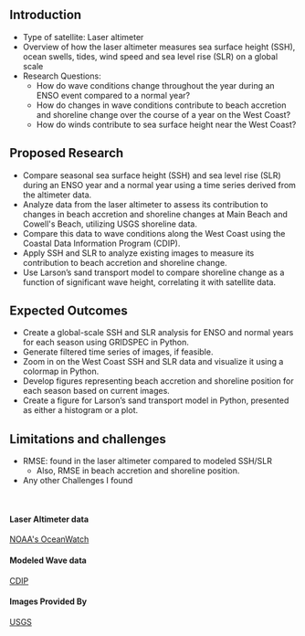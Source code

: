 ## Introduction
  -	Type of satellite: Laser altimeter
  -	Overview of how the laser altimeter measures sea surface height (SSH), ocean swells, tides, wind speed and sea level         rise (SLR) on a global scale
  -	Research Questions:
    -	How do wave conditions change throughout the year during an ENSO event compared to a normal year?
    -	How do changes in wave conditions contribute to beach accretion and shoreline change over the course of a year on the       West Coast?
    -	How do winds contribute to sea surface height near the West Coast?
## Proposed Research
  -	Compare seasonal sea surface height (SSH) and sea level rise (SLR) during an ENSO year and a normal year using a time       series derived from the altimeter data.
  -	Analyze data from the laser altimeter to assess its contribution to changes in beach accretion and shoreline changes         at Main Beach and Cowell's Beach, utilizing USGS shoreline data.
  -	Compare this data to wave conditions along the West Coast using the Coastal Data Information Program (CDIP).
  -	Apply SSH and SLR to analyze existing images to measure its contribution to beach accretion and shoreline change.
  -	Use Larson’s sand transport model to compare shoreline change as a function of significant wave height, correlating         it with satellite data.
## Expected Outcomes
  -	Create a global-scale SSH and SLR analysis for ENSO and normal years for each season using GRIDSPEC in Python.
  - Generate filtered time series of images, if feasible.
  - Zoom in on the West Coast SSH and SLR data and visualize it using a colormap in Python.
  -  Develop figures representing beach accretion and shoreline position for each season based on current images.
  -  Create a figure for Larson’s sand transport model in Python, presented as either a histogram or a plot.
## Limitations and challenges
- 	RMSE: found in the laser altimeter compared to modeled SSH/SLR
    -  Also, RMSE in beach accretion and shoreline position. 
- 	Any other Challenges I found 





<br>

#### Laser Altimeter data
[NOAA's OceanWatch](https://oceanwatch.noaa.gov/cwn/product-families/sea-surface-height.html)

#### Modeled Wave data
[CDIP](https://cdip.ucsd.edu/mops/)

#### Images Provided By
[USGS](https://www.usgs.gov/centers/pcmsc)
